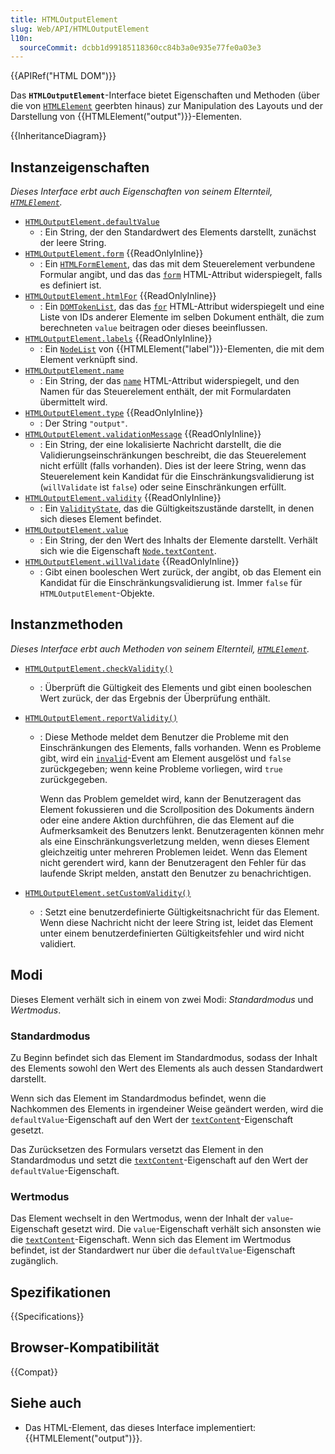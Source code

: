 ```yaml
---
title: HTMLOutputElement
slug: Web/API/HTMLOutputElement
l10n:
  sourceCommit: dcbb1d99185118360cc84b3a0e935e77fe0a03e3
---
```


{{APIRef("HTML DOM")}}

Das **`HTMLOutputElement`**-Interface bietet Eigenschaften und Methoden (über die von [`HTMLElement`](/de/docs/Web/API/HTMLElement) geerbten hinaus) zur Manipulation des Layouts und der Darstellung von {{HTMLElement("output")}}-Elementen.

{{InheritanceDiagram}}

## Instanzeigenschaften

_Dieses Interface erbt auch Eigenschaften von seinem Elternteil, [`HTMLElement`](/de/docs/Web/API/HTMLElement)._

- [`HTMLOutputElement.defaultValue`](/de/docs/Web/API/HTMLOutputElement/defaultValue)
  - : Ein String, der den Standardwert des Elements darstellt, zunächst der leere String.
- [`HTMLOutputElement.form`](/de/docs/Web/API/HTMLOutputElement/form) {{ReadOnlyInline}}
  - : Ein [`HTMLFormElement`](/de/docs/Web/API/HTMLFormElement), das das mit dem Steuerelement verbundene Formular angibt, und das das [`form`](/de/docs/Web/HTML/Element/output#form) HTML-Attribut widerspiegelt, falls es definiert ist.
- [`HTMLOutputElement.htmlFor`](/de/docs/Web/API/HTMLOutputElement/htmlFor) {{ReadOnlyInline}}
  - : Ein [`DOMTokenList`](/de/docs/Web/API/DOMTokenList), das das [`for`](/de/docs/Web/HTML/Element/output#for) HTML-Attribut widerspiegelt und eine Liste von IDs anderer Elemente im selben Dokument enthält, die zum berechneten `value` beitragen oder dieses beeinflussen.
- [`HTMLOutputElement.labels`](/de/docs/Web/API/HTMLOutputElement/labels) {{ReadOnlyInline}}
  - : Ein [`NodeList`](/de/docs/Web/API/NodeList) von {{HTMLElement("label")}}-Elementen, die mit dem Element verknüpft sind.
- [`HTMLOutputElement.name`](/de/docs/Web/API/HTMLOutputElement/name)
  - : Ein String, der das [`name`](/de/docs/Web/HTML/Element/output#name) HTML-Attribut widerspiegelt, und den Namen für das Steuerelement enthält, der mit Formulardaten übermittelt wird.
- [`HTMLOutputElement.type`](/de/docs/Web/API/HTMLOutputElement/type) {{ReadOnlyInline}}
  - : Der String `"output"`.
- [`HTMLOutputElement.validationMessage`](/de/docs/Web/API/HTMLOutputElement/validationMessage) {{ReadOnlyInline}}
  - : Ein String, der eine lokalisierte Nachricht darstellt, die die Validierungseinschränkungen beschreibt, die das Steuerelement nicht erfüllt (falls vorhanden). Dies ist der leere String, wenn das Steuerelement kein Kandidat für die Einschränkungsvalidierung ist (`willValidate` ist `false`) oder seine Einschränkungen erfüllt.
- [`HTMLOutputElement.validity`](/de/docs/Web/API/HTMLOutputElement/validity) {{ReadOnlyInline}}
  - : Ein [`ValidityState`](/de/docs/Web/API/ValidityState), das die Gültigkeitszustände darstellt, in denen sich dieses Element befindet.
- [`HTMLOutputElement.value`](/de/docs/Web/API/HTMLOutputElement/value)
  - : Ein String, der den Wert des Inhalts der Elemente darstellt. Verhält sich wie die Eigenschaft [`Node.textContent`](/de/docs/Web/API/Node/textContent).
- [`HTMLOutputElement.willValidate`](/de/docs/Web/API/HTMLOutputElement/willValidate) {{ReadOnlyInline}}
  - : Gibt einen booleschen Wert zurück, der angibt, ob das Element ein Kandidat für die Einschränkungsvalidierung ist. Immer `false` für `HTMLOutputElement`-Objekte.

## Instanzmethoden

_Dieses Interface erbt auch Methoden von seinem Elternteil, [`HTMLElement`](/de/docs/Web/API/HTMLElement)._

- [`HTMLOutputElement.checkValidity()`](/de/docs/Web/API/HTMLOutputElement/checkValidity)
  - : Überprüft die Gültigkeit des Elements und gibt einen booleschen Wert zurück, der das Ergebnis der Überprüfung enthält.
- [`HTMLOutputElement.reportValidity()`](/de/docs/Web/API/HTMLOutputElement/reportValidity)

  - : Diese Methode meldet dem Benutzer die Probleme mit den Einschränkungen des Elements, falls vorhanden. Wenn es Probleme gibt, wird ein [`invalid`](/de/docs/Web/API/HTMLInputElement/invalid_event)-Event am Element ausgelöst und `false` zurückgegeben; wenn keine Probleme vorliegen, wird `true` zurückgegeben.

    Wenn das Problem gemeldet wird, kann der Benutzeragent das Element fokussieren und die Scrollposition des Dokuments ändern oder eine andere Aktion durchführen, die das Element auf die Aufmerksamkeit des Benutzers lenkt. Benutzeragenten können mehr als eine Einschränkungsverletzung melden, wenn dieses Element gleichzeitig unter mehreren Problemen leidet. Wenn das Element nicht gerendert wird, kann der Benutzeragent den Fehler für das laufende Skript melden, anstatt den Benutzer zu benachrichtigen.

- [`HTMLOutputElement.setCustomValidity()`](/de/docs/Web/API/HTMLOutputElement/setCustomValidity)
  - : Setzt eine benutzerdefinierte Gültigkeitsnachricht für das Element. Wenn diese Nachricht nicht der leere String ist, leidet das Element unter einem benutzerdefinierten Gültigkeitsfehler und wird nicht validiert.

## Modi

Dieses Element verhält sich in einem von zwei Modi: _Standardmodus_ und _Wertmodus_.

### Standardmodus

Zu Beginn befindet sich das Element im Standardmodus, sodass der Inhalt des Elements sowohl den Wert des Elements als auch dessen Standardwert darstellt.

Wenn sich das Element im Standardmodus befindet, wenn die Nachkommen des Elements in irgendeiner Weise geändert werden, wird die `defaultValue`-Eigenschaft auf den Wert der [`textContent`](/de/docs/Web/API/Node/textContent)-Eigenschaft gesetzt.

Das Zurücksetzen des Formulars versetzt das Element in den Standardmodus und setzt die [`textContent`](/de/docs/Web/API/Node/textContent)-Eigenschaft auf den Wert der `defaultValue`-Eigenschaft.

### Wertmodus

Das Element wechselt in den Wertmodus, wenn der Inhalt der `value`-Eigenschaft gesetzt wird. Die `value`-Eigenschaft verhält sich ansonsten wie die [`textContent`](/de/docs/Web/API/Node/textContent)-Eigenschaft. Wenn sich das Element im Wertmodus befindet, ist der Standardwert nur über die `defaultValue`-Eigenschaft zugänglich.

## Spezifikationen

{{Specifications}}

## Browser-Kompatibilität

{{Compat}}

## Siehe auch

- Das HTML-Element, das dieses Interface implementiert: {{HTMLElement("output")}}.
